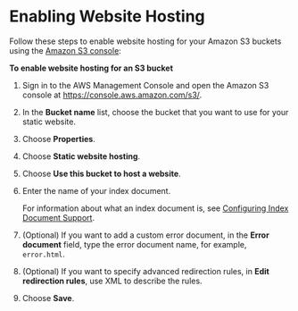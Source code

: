 # Enabling Website Hosting<a name="EnableWebsiteHosting"></a>

Follow these steps to enable website hosting for your Amazon S3 buckets using the [Amazon S3 console](https://console.aws.amazon.com/s3/home):

**To enable website hosting for an S3 bucket**

1. Sign in to the AWS Management Console and open the Amazon S3 console at [https://console\.aws\.amazon\.com/s3/](https://console.aws.amazon.com/s3/)\.

1. In the **Bucket name** list, choose the bucket that you want to use for your static website\.

1. Choose **Properties**\.

1. Choose **Static website hosting**\.

1. Choose **Use this bucket to host a website**\.

1. Enter the name of your index document\. 

   For information about what an index document is, see [Configuring Index Document Support](IndexDocumentSupport.md)\.

1. \(Optional\) If you want to add a custom error document, in the **Error document** field, type the error document name, for example, `error.html`\. 

1. \(Optional\) If you want to specify advanced redirection rules, in **Edit redirection rules**, use XML to describe the rules\.

1. Choose **Save**\.